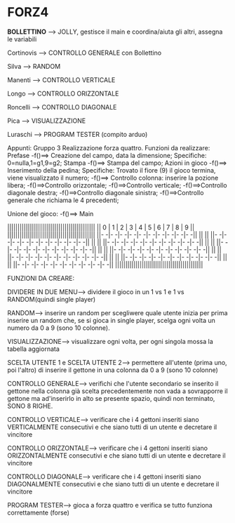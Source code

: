 # FORZ4


**BOLLETTINO** --> JOLLY, gestisce il main e coordina/aiuta gli altri, assegna le variabili

Cortinovis --> CONTROLLO GENERALE con Bollettino

Silva --> RANDOM

Manenti --> CONTROLLO VERTICALE

Longo --> CONTROLLO ORIZZONTALE

Roncelli --> CONTROLLO DIAGONALE

Pica --> VISUALIZZAZIONE

Luraschi --> PROGRAM TESTER (compito arduo)



Appunti: Gruppo 3
	Realizzazione forza quattro.
	Funzioni da realizzare:
Prefase
		-f()==> Creazione del campo, data la dimensione;
			Specifiche: 0=nulla,1=g1,9=g2;
Stampa
		-f()==> Stampa del campo;
Azioni in gioco
		-f()==> Inserimento della pedina;
			Specifiche: Trovato il fiore (9) il gioco termina, viene visualizzato il numero;
		-f()==> Controllo colonna: inserire la pozione libera;
		-f()==>Controllo orizzontale;
		-f()==>Controllo verticale;
		-f()==>Controllo diagonale destra;
		-f()==>Controllo diagonale sinistra;
		-f()==>Controllo generale che richiama le 4 precedenti;

 Unione del gioco:
		-f()==> Main



|\|||||||||||||||||||||||||||||||||||||||||\|
|\| 0 | 1 | 2 | 3 | 4 | 5 | 6 | 7 | 8 | 9 |\|
|\|||||||||||||||||||||||||||||||||||||||||\|
|\|- -|- -|- -|- -|- -|- -|- -|- -|- -|- -|\|
|\|                                       |\|
|\|- -|- -|- -|- -|- -|- -|- -|- -|- -|- -|\|
|\|                                       |\|
|\|- -|- -|- -|- -|- -|- -|- -|- -|- -|- -|\|
|\|                                       |\|
|\|- -|- -|- -|- -|- -|- -|- -|- -|- -|- -|\|
|\|                                       |\|
|\|- -|- -|- -|- -|- -|- -|- -|- -|- -|- -|\|
|\|                                       |\|
|\|- -|- -|- -|- -|- -|- -|- -|- -|- -|- -|\|
|\|                                       |\|
|\|- -|- -|- -|- -|- -|- -|- -|- -|- -|- -|\|
|\|                                       |\|
|\|- -|- -|- -|- -|- -|- -|- -|- -|- -|- -|\|
|\|||||||||||||||||||||||||||||||||||||||||\|


FUNZIONI DA CREARE:

DIVIDERE IN DUE MENU--> dividere il gioco in un 1 vs 1 e 1 vs RANDOM(quindi single player)

RANDOM--> inserire un random per scegliwere quale utente inizia per prima
          inserire un random che, se si gioca in single player, scelga ogni volta un numero da 0 a 9 (sono 10 colonne).

VISUALIZZAZIONE--> visualizzare ogni volta, per ogni singola mossa la tabella aggiornata

SCELTA UTENTE 1 e SCELTA UTENTE 2--> permettere all'utente (prima uno, poi l'altro) di inserire il gettone in una colonna da 0 a 9 (sono 10 colonne)

CONTROLLO GENERALE--> verifichi che l'utente secondario se inserito il gettone nella colonna già scelta precedentemente non vada a sovrapporre il gettone ma ad'inserirlo in alto se presente spazio, quindi non terminato, SONO 8 RIGHE.

CONTROLLO VERTICALE--> verificare che i 4 gettoni inseriti siano VERTICALMENTE consecutivi e che siano tutti di un utente e decretare il vincitore

CONTROLLO ORIZZONTALE--> verificare che i 4 gettoni inseriti siano ORIZZONTALMENTE consecutivi e che siano tutti di un utente e decretare il vincitore

CONTROLLO DIAGONALE--> verificare che i 4 gettoni inseriti siano DIAGONALMENTE consecutivi e che siano tutti di un utente e decretare il vincitore

PROGRAM TESTER--> gioca a forza quattro e verifica se tutto funziona correttamente (forse)

